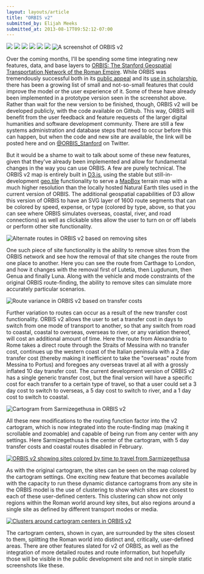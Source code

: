 ```yaml
---
layout: layouts/article
title: "ORBIS v2"
submitted_by: Elijah Meeks
submitted_at: 2013-08-17T09:52:12-07:00
---
```


![](/post-images/clustering.png)
![](/post-images/orbisnew.png)
![](/post-images/orbisnew2.png)
![](/post-images/orbisnew3.png)
![](/post-images/orbisnew5.png)
![](/post-images/orbisnew4.png)
![A screenshot of ORBIS v2](/post-images/orbisnew.png)



Over the coming months, I'll be spending some time integrating new features, data, and base layers to [ORBIS: The Stanford Geospatial Transportation Network of the Roman Empire](http://orbis.stanford.edu). While ORBIS was tremendously successful both in its [public appeal](http://orbis.stanford.edu/#media) and its [use in scholarship](http://orbis.stanford.edu/#news), there has been a growing list of small and not-so-small features that could improve the model or the user experience of it. Some of these have already been implemented in a prototype version seen in the screenshot above. Rather than wait for the new version to be finished, though, ORBIS v2 will be developed publicly, with the code available on Github. This way, ORBIS will benefit from the user feedback and feature requests of the larger digital humanities and software development community. There are still a few systems administration and database steps that need to occur before this can happen, but when the code and new site are available, the link will be posted here and on [@ORBIS\_Stanford](https://twitter.com/ORBIS_Stanford) on Twitter.


But it would be a shame to wait to talk about some of these new features, given that they've already been implemented and allow for fundamental changes in the way you can use ORBIS. A few are purely technical. The ORBIS v2 map is entirely built in [D3.js](http://d3js.org), using the stable but still-in-development [geo.tile](https://gist.github.com/mbostock/4132797) functionality to serve a [MapBox](http://www.mapbox.com) terrain map with a much higher resolution than the locally hosted Natural Earth tiles used in the current version of ORBIS. The additional geospatial capabilities of D3 allow this version of ORBIS to have an SVG layer of 1600 route segments that can be colored by speed, expense, or type (colored by type, above, so that you can see where ORBIS simulates overseas, coastal, river, and road connections) as well as clickable sites allow the user to turn on or off labels or perform other site functionality.


![Alternate routes in ORBIS v2 based on removing sites](/post-images/orbisnew2.png)



One such piece of site functionality is the ability to remove sites from the ORBIS network and see how the removal of that site changes the route from one place to another. Here you can see the route from Carthage to London, and how it changes with the removal first of Lutetia, then Lugdunum, then Genua and finally Luna. Along with the vehicle and mode constraints of the original ORBIS route-finding, the ability to remove sites can simulate more accurately particular scenarios.


![Route variance in ORBIS v2 based on transfer costs](/post-images/orbisnew3.png)



Further variation to routes can occur as a result of the new transfer cost functionality. ORBIS v2 allows the user to set a transfer cost in days to switch from one mode of transport to another, so that any switch from road to coastal, coastal to overseas, overseas to river, or any variation thereof, will cost an additional amount of time. Here the route from Alexandria to Rome takes a direct route through the Straits of Messina with no transfer cost, continues up the western coast of the Italian peninsula with a 2 day transfer cost (thereby making it inefficient to take the "overseas" route from Messina to Portus) and foregoes any overseas travel at all with a grossly inflated 10 day transfer cost. The current development version of ORBIS v2 has a single generic transfer cost, but the final version will have a specific cost for each transfer to a certain type of travel, so that a user could set a 3 day cost to switch to overseas, a 5 day cost to switch to river, and a 1 day cost to switch to coastal.


![Cartogram from Sarmizegethusa in ORBIS v2](/post-images/orbisnew4.png)



All these new modifications to the routing function factor into the v2 cartogram, which is now integrated into the route-finding map (making it scrollable and zoomable) and capable of being run from any center with any settings. Here Sarmizegethusa is the center of the cartogram, with 5 day transfer costs and coastal routes disabled in February.


[![ORBIS v2 showing sites colored by time to travel from Sarmizegethusa](/post-images/orbisnew5.png)
](/sites/g/files/sbiybj8071/f/orbisnew5.png)


As with the original cartogram, the sites can be seen on the map colored by the cartogram settings. One exciting new feature that becomes available with the capacity to run these dynamic distance cartograms from any site in the ORBIS model is the use of clustering to show which sites are closest to each of these user-defined centers. This clustering can show not only regions within the Roman world around key sites, but also regions around a single site as defined by different transport modes or media.


[![Clusters around cartogram centers in ORBIS v2](/post-images/clustering.png)
](/sites/g/files/sbiybj8071/f/clustering.png)


The cartogram centers, shown in cyan, are surrounded by the sites closest to them, splitting the Roman world into distinct and, critically, user-defined areas. There are other features slated for v2 of ORBIS, as well as the integration of more detailed routes and route information, but hopefully those will be visible in the public development site and not in simple static screenshots like these.


